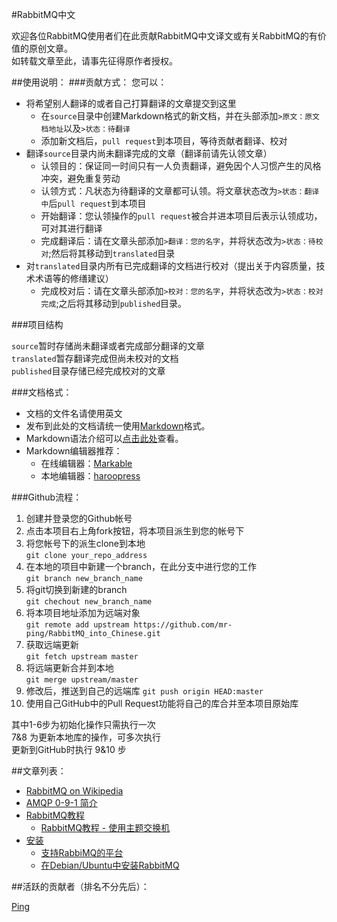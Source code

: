 #RabbitMQ中文

欢迎各位RabbitMQ使用者们在此贡献RabbitMQ中文译文或有关RabbitMQ的有价值的原创文章。  
如转载文章至此，请事先征得原作者授权。

##使用说明：
###贡献方式：
您可以：

- 将希望别人翻译的或者自己打算翻译的文章提交到这里
    - 在`source`目录中创建Markdown格式的新文档，并在头部添加`>原文：原文档地址`以及`>状态：待翻译`
    - 添加新文档后，`pull request`到本项目，等待贡献者翻译、校对
- 翻译`source`目录内尚未翻译完成的文章（翻译前请先认领文章）
    - 认领目的：保证同一时间只有一人负责翻译，避免因个人习惯产生的风格冲突，避免重复劳动
    - 认领方式：凡状态为待翻译的文章都可认领。将文章状态改为`>状态：翻译中`后`pull request`到本项目
    - 开始翻译：您认领操作的`pull request`被合并进本项目后表示认领成功，可对其进行翻译
    - 完成翻译后：请在文章头部添加`>翻译：您的名字`，并将状态改为`>状态：待校对`;然后将其移动到`translated`目录
- 对`translated`目录内所有已完成翻译的文档进行校对（提出关于内容质量，技术术语等的修缮建议）
    - 完成校对后：请在文章头部添加`>校对：您的名字`，并将状态改为`>状态：校对完成`;之后将其移动到`published`目录。

###项目结构

`source`暂时存储尚未翻译或者完成部分翻译的文章  
`translated`暂存翻译完成但尚未校对的文档  
`published`目录存储已经完成校对的文章

###文档格式：

- 文档的文件名请使用英文
- 发布到此处的文档请统一使用[Markdown](http://zh.wikipedia.org/wiki/Markdown)格式。
- Markdown语法介绍可以[点击此处](http://wowubuntu.com/markdown/)查看。
- Markdown编辑器推荐：
    - 在线编辑器：[Markable](http://markable.in/)
    - 本地编辑器：[haroopress](http://pad.haroopress.com/user.html)

###Github流程：

 1. 创建并登录您的Github帐号
 2. 点击本项目右上角fork按钮，将本项目派生到您的帐号下
 3. 将您帐号下的派生clone到本地  
    `git clone your_repo_address`
 4. 在本地的项目中新建一个branch，在此分支中进行您的工作  
    `git branch new_branch_name`
 5. 将git切换到新建的branch  
    `git chechout new_branch_name`
 6. 将本项目地址添加为远端对象  
    `git remote add upstream https://github.com/mr-ping/RabbitMQ_into_Chinese.git`
 7. 获取远端更新  
    `git fetch upstream master`
 8. 将远端更新合并到本地  
    `git merge upstream/master`
 9. 修改后，推送到自己的远端库
    `git push origin HEAD:master`
 10. 使用自己GitHub中的Pull Request功能将自己的库合并至本项目原始库

其中1-6步为初始化操作只需执行一次  
7&8 为更新本地库的操作，可多次执行  
更新到GitHub时执行 9&10 步  

##文章列表：

 - [RabbitMQ on Wikipedia](http://zh.wikipedia.org/wiki/RabbitMQ) 
 - [AMQP 0-9-1 简介](./published/AMQP_0-9-1_Model_Explained.md)
 - [RabbitMQ教程](./published/tutorials_with_python)
   - [RabbitMQ教程 - 使用主题交换机](./published/tutorials_with_python/Topics.md)
 - [安装](./published/installation)
   - [支持RabbiMQ的平台](./published/installation/Platforms_supported_by_RabbitMQ.md)
   - [在Debian/Ubuntu中安装RabbitMQ](./published/installation/Installing_on_Debian_Ubuntu.md)

##活跃的贡献者（排名不分先后）：

[Ping](http://mr-ping.com)
